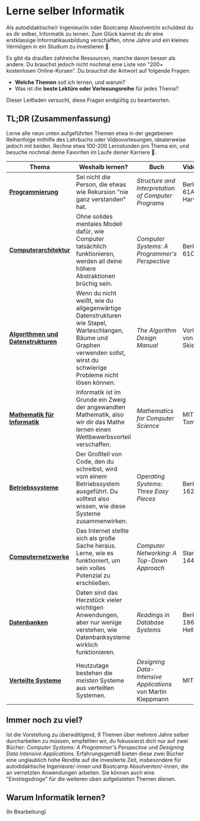 # Lerne selber Informatik

Als autodidaktische/r Ingenieur/in oder Bootcamp Absolvent/in schuldest du es dir selber, Informatik zu lernen. Zum Glück kannst du dir eine erstklassige Informatikausbildung verschaffen, ohne Jahre und ein kleines Vermögen in ein Studium zu investieren 💸.

Es gibt da draußen zahlreiche Ressourcen, manche davon besser als andere. Du brauchst jedoch nicht nochmal eine Liste von "200+ kostenlosen Online-Kursen". Du brauchst die Antwort auf folgende Fragen:

* **Welche Themen** soll ich lernen, und warum?
* Was ist die **beste Lektüre oder Vorlesungsreihe** für jedes Thema?

Dieser Leitfaden versucht, diese Fragen endgültig zu beantworten.

## TL;DR (Zusammenfassung)

Lerne alle neun unten aufgeführten Themen etwa in der gegebenen Reihenfolge mithilfe des Lehrbuchs oder Videovorlesungen, idealerweise jedoch mit beiden. Rechne etwa 100-200 Lernstunden pro Thema ein, und besuche nochmal deine Favoriten im Laufe deiner Karriere 🚀.

| Thema                                                                   | Weshalb lernen?                                                                                                                                                              | Buch                                                          | Videovorlesung                      |
| --------------                                                          | ---------------                                                                                                                                                              | ----                                                          | --------------                      |
| **[Programmierung](#programmierung)**                                   | Sei nicht die Person, die etwas wie Rekursion "nie ganz verstanden" hat.                                                                                                     | *Structure and Interpretation of Computer Programs*           | Berkeley CS 61A von Brian Harvey    |
| **[Computerarchitektur](#computerarchitektur)**                         | Ohne solides mentales Modell dafür, wie Computer tatsächlich funktionieren, werden all deine höhere Abstraktionen brüchig sein.                                              | *Computer Systems: A Programmer's Perspective*                | Berkeley CS 61C                     |
| **[Algorithmen und Datenstrukturen](#algorithmne-und-datenstrukturen)** | Wenn du nicht weißt, wie du allgegenwärtige Datenstrukturen wie Stapel, Warteschlangen, Bäume und Graphen verwenden sollst, wirst du schwierige Probleme nicht lösen können. | *The Algorithm Design Manual*                                 | Vorlesungen von Steven Skiena       |
| **[Mathematik für Informatik](#mathematik-fuer-informatik)**            | Informatik ist im Grunde ein Zweig der angewandten Mathematik, also wir dir das Mathe lernen einen Wettbewerbsvorteil verschaffen.                                           | *Mathematics for Computer Science*                            | MIT 6.042J von Tom Leighton         |
| **[Betriebssysteme](#betriebssysteme)**                                 | Der Großteil von Code, den du schreibst, wird vom einem Betriebssystem ausgeführt. Du solltest also wissen, wie diese Systeme zusammenwirken.                                | *Operating Systems: Three Easy Pieces*                        | Berkeley CS 162                     |
| **[Computernetzwerke](#computernetzwerke)**                             | Das Internet stellte sich als große Sache heraus. Lerne, wie es funktioniert, um sein volles Potenzial zu erschließen.                                                       | *Computer Networking: A Top-Down Approach*                    | Stanford CS 144                     |
| **[Datenbanken](#datenbanken)**                                         | Daten sind das Herzstück vieler wichtigen Anwendungen, aber nur wenige verstehen, wie Datenbanksysteme wirklich funktionieren.                                               | *Readings in Database Systems*                                | Berkeley CS 186 von Joe Hellerstein |
| **[Verteilte Systeme](#verteilte-systeme)**                             | Heutzutage bestehen die *meisten* Systeme aus verteilten Systemen.                                                                                                           | *Designing Data-Intensive Applications* von Martin Kleppmann  | MIT 6.824                           |

## Immer noch zu viel?

Ist die Vorstellung zu überwältigend, 9 Themen über mehrere Jahre selber durcharbeiten zu müssen, empfehlen wir, du fokussierst dich nur auf zwei Bücher: *Computer Systems: A Programmer's Perspective* und *Designing Data Intensive Applications*. Erfahrungsgemäß bieten diese zwei Bücher eine unglaublich hohe Rendite auf die investierte Zeit, insbesondere für autodidaktische Ingenieure/-innen und Bootcamp Absolventen/-innen, die an vernetzten Anwendungen arbeiten. Sie können auch eine "Einstiegsdroge" für die weiteren oben aufgelisteten Themen dienen.

## Warum Informatik lernen?

(In Bearbeitung)
